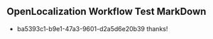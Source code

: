## OpenLocalization Workflow Test MarkDown
* ba5393c1-b9e1-47a3-9601-d2a5d6e20b39 
thanks!<!--HONumber=Mar16_HO2-->
